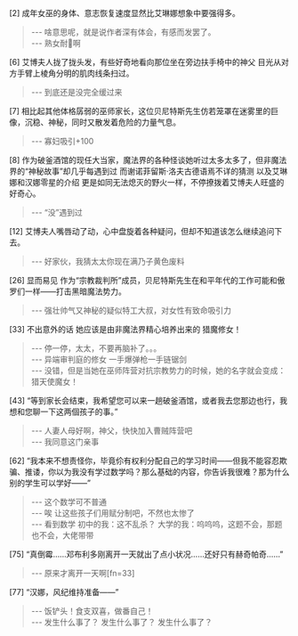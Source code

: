 
[2] 成年女巫的身体、意志恢复速度显然比艾琳娜想象中要强得多。
>--- 啥意思呢，就是说作者深有体会，有感而发罢了。<br>
>--- 熟女耐🌿啊<br>

[6] 艾博夫人拢了拢头发，有些好奇地看向那位坐在旁边扶手椅中的神父 目光从对方手臂上棱角分明的肌肉线条扫过。
>--- 到底还是没完全缓过来<br>

[7] 相比起其他体格孱弱的巫师家长，这位贝尼特斯先生仿若笼罩在迷雾里的巨像，沉稳、神秘，同时又散发着危险的力量气息。
>--- 寡妇吸引+100<br>

[8] 作为破釜酒馆的现任大当家，魔法界的各种怪谈她听过太多太多了，但非魔法界的“神秘故事”却几乎每遇到过 而谢诺菲留斯·洛夫古德语焉不详的猜测 以及艾琳娜和汉娜零星的介绍 更是如同无法熄灭的野火一样，不停撩拨着艾博夫人旺盛的好奇心。
>--- “没”遇到过<br>

[12] 艾博夫人嘴唇动了动，心中盘旋着各种疑问，但却不知道该怎么继续追问下去。
>--- 好家伙，我猜太太你现在满乃子黄色废料<br>

[26] 显而易见 作为“宗教裁判所”成员，贝尼特斯先生在和平年代的工作可能和傲罗们一样——打击黑暗魔法势力。
>--- 强壮帅气又神秘的疑似特工大叔，对女性有致命吸引力<br>

[33] 不出意外的话 她应该是由非魔法界精心培养出来的 猎魔修女！
>--- 停一停，太太，不要再脑补了。。。<br>
>--- 异端审判庭的修女 一手爆弹枪一手链锯剑<br>
>--- 没错，但是当她在巫师阵营对抗宗教势力的时候，她的名字就会变成：猎天使魔女！<br>

[43] “等到家长会结束，我希望您可以来一趟破釜酒馆，或者我去您那边也行，我想和您聊一下这两個孩子的事。”
>--- 人妻人母好啊，神父，快快加入曹贼阵营吧<br>
>--- 我同意这门亲事<br>

[62] “我本来不想责怪你，毕竟伱有权利分配自己的学习时间——但我不能容忍欺骗、推诿，你以为我没有学过数学吗？那么基础的内容，你告诉我很难？那为什么别的学生可以学好——”
>--- 这个数学可不普通<br>
>--- 唉 让这些孩子们用赋分制吧，不然也太惨了<br>
>--- 看到数学
初中的我：这不乱杀？
大学的我：呜呜呜，这题不会，那题也不会，大佬带带<br>

[75] “真倒霉……邓布利多刚离开一天就出了点小状况……还好只有赫奇帕奇……”
>--- 原来才离开一天啊[fn=33]<br>

[77] “汉娜，风纪维持准备——”
>--- 饭铲头！食支双喜，做番自己！<br>
>--- 发生什么事了？
发生什么事了？
发生什么事了？<br>
